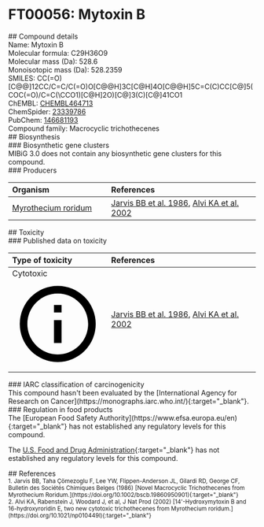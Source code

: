 
# FT00056: Mytoxin B
<div class="molecule_image" style="float:left">
<img data-smiles= CC(=O)[C@@]12CC/C=C/C(=O)O[C@@H]3C[C@H]4O[C@@H]5C=C(C)CC[C@]5(COC(=O)/C=C(\CCO1)[C@H]2O)[C@]3(C)[C@]41CO1 data-smiles-options="{ 'width': 350, 'height': 350 }" />
</div>
## Compound details
<div style="overflow:hidden">
Name: Mytoxin B<br>
Molecular formula: C29H36O9<br>
Molecular mass (Da): 528.6<br>
Monoisotopic mass (Da): 528.2359<br>
<div class="break_all">
SMILES: CC(=O)[C@@]12CC/C=C/C(=O)O[C@@H]3C[C@H]4O[C@@H]5C=C(C)CC[C@]5(COC(=O)/C=C(\CCO1)[C@H]2O)[C@]3(C)[C@]41CO1<br>
</div>
        ChEMBL: <a href=https://www.ebi.ac.uk/chembl/compound_report_card/CHEMBL464713 target="_blank">CHEMBL464713</a><br>
        ChemSpider: <a href=https://www.chemspider.com/Chemical-Structure.23339786.html target="_blank">23339786</a><br>
        PubChem: <a href=https://pubchem.ncbi.nlm.nih.gov/compound/146681193 target="_blank">146681193</a><br>
    Compound family: Macrocyclic trichothecenes<br>
</div>

<div markdown="block" class="section">
## Biosynthesis
<div markdown="block" class="subsection">
### Biosynthetic gene clusters
<div markdown="block" class="indented_block">
MIBiG 3.0 does not contain any biosynthetic gene clusters for this compound.
</div>
</div>

<div markdown="block" class="subsection">
### Producers
<table>
<thead>
<tr>
<th style="text-align: left;" role="columnheader" width="40%" data-sort-default>Organism</th>
<th style="text-align: left;" role="columnheader" width="60%">References</th>
</tr>
</thead>
        <tr>
        <td style="text-align: left;"><a href="https://www.ncbi.nlm.nih.gov/Taxonomy/Browser/wwwtax.cgi?mode=Info&id=1859971" target="_blank">Myrothecium roridum</a></td>
        <td style="text-align: left;"><a href="#REF00471">Jarvis BB et al. 1986</a>, <a href="#REF00462">Alvi KA et al. 2002</a></td>
        </tr>
</table>
</div>
</div>

<div markdown="block" class="section">
## Toxicity
<div markdown="block" class="subsection">
### Published data on toxicity
<table>
<thead>
<tr>
<th style="text-align: left;" role="columnheader" width="40%" data-sort-default>Type of toxicity</th>
<th style="text-align: left;" role="columnheader" width="60%">References</th>
</tr>
</thead>
<tbody>
<tr>
<td style="text-align: left;">Cytotoxic <span class="twemoji" title="Toxic to cells"><svg xmlns="http://www.w3.org/2000/svg" viewBox="0 0 24 24"><path d="M11 9h2V7h-2m1 13c-4.41 0-8-3.59-8-8s3.59-8 8-8 8 3.59 8 8-3.59 8-8 8m0-18A10 10 0 0 0 2 12a10 10 0 0 0 10 10 10 10 0 0 0 10-10A10 10 0 0 0 12 2m-1 15h2v-6h-2v6Z"></path></svg></span></td>
<td style="text-align: left;"><a href="#REF00471">Jarvis BB et al. 1986</a>, <a href="#REF00462">Alvi KA et al. 2002</a></td>
</tr>
</tbody>
</table>
</div>

<div markdown="block" class="subsection">
### IARC classification of carcinogenicity
<div markdown="block" class="indented_block">
This compound hasn't been evaluated by the [International Agency for Research on Cancer](https://monographs.iarc.who.int/){:target="_blank"}.<br>
</div>
</div>

<div markdown="block" class="subsection">
### Regulation in food products
<div markdown="block" class="indented_block">
The [European Food Safety Authority](https://www.efsa.europa.eu/en){:target="_blank"} has not established any regulatory levels for this compound. <br>

The [U.S. Food and Drug Administration](https://www.fda.gov/){:target="_blank"} has not established any regulatory levels for this compound. <br>

</div>
</div>

</div>

<div markdown="block" class="section">
## References
<div markdown="block" style="font-size: smaller;">
<span id=REF00471>
1. Jarvis BB, Taha Çömezoglu F, Lee YW, Flippen-Anderson JL, Gilardi RD, George CF, Bulletin des Sociétés Chimiques Belges (1986) [Novel Macrocyclic Trichothecenes from Myrothecium Roridum.](https://doi.org/10.1002/bscb.19860950901){:target="_blank"}<br>
</span>

<span id=REF00462>
2. Alvi KA, Rabenstein J, Woodard J, et al, J Nat Prod (2002) [14&#39;-Hydroxymytoxin B and 16-hydroxyroridin E, two new cytotoxic trichothecenes from Myrothecium roridum.](https://doi.org/10.1021/np010449l){:target="_blank"}<br>
</span>

</div>
</div>

<script type="text/javascript" src="https://unpkg.com/smiles-drawer@2.0.1/dist/smiles-drawer.min.js"></script>
<script>
    SmiDrawer.apply();
</script>